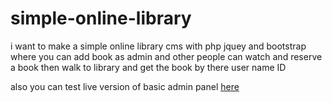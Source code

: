 # simple-online-library
i want to make a simple online library cms with php jquey and bootstrap where you can add book as admin and other people can watch and reserve a book then walk to library and get the book by there user name ID
 
 also you can test live version of basic admin panel [here](http://pgraph.ir/grid2/)

